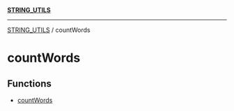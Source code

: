[**STRING_UTILS**](../README.md)

***

[STRING_UTILS](../README.md) / countWords

# countWords

## Functions

- [countWords](functions/countWords.md)
